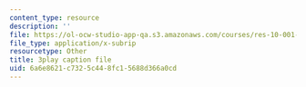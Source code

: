 ```yaml
---
content_type: resource
description: ''
file: https://ol-ocw-studio-app-qa.s3.amazonaws.com/courses/res-10-001-making-science-and-engineering-pictures-a-practical-guide-to-presenting-your-work-spring-2016/6a6e8621c7325c448fc15688d366a0cd_YPZ-Cizsh2I.vtt
file_type: application/x-subrip
resourcetype: Other
title: 3play caption file
uid: 6a6e8621-c732-5c44-8fc1-5688d366a0cd
---
```

